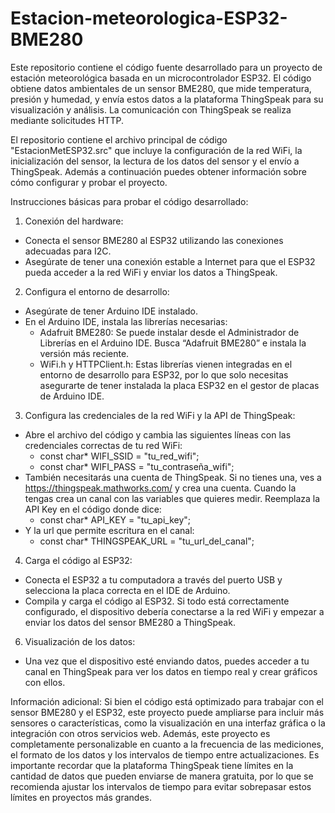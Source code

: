 # Estacion-meteorologica-ESP32-BME280
Este repositorio contiene el código fuente desarrollado para un proyecto de estación meteorológica basada en un microcontrolador ESP32. El código obtiene datos ambientales de un sensor BME280, que mide temperatura, presión y humedad, y envía estos datos a la plataforma ThingSpeak para su visualización y análisis. La comunicación con ThingSpeak se realiza mediante solicitudes HTTP.

El repositorio contiene el archivo principal de código "EstacionMetESP32.src" que incluye la configuración de la red WiFi, la inicialización del sensor, la lectura de los datos del sensor y el envío a ThingSpeak. Además a continuación puedes obtener información sobre cómo configurar y probar el proyecto.

Instrucciones básicas para probar el código desarrollado:
1.	Conexión del hardware:
- Conecta el sensor BME280 al ESP32 utilizando las conexiones adecuadas para I2C.
- Asegúrate de tener una conexión estable a Internet para que el ESP32 pueda acceder a la red WiFi y enviar los datos a ThingSpeak.

2.	Configura el entorno de desarrollo:
- Asegúrate de tener Arduino IDE instalado.
- En el Arduino IDE, instala las librerías necesarias:
  - Adafruit BME280: Se puede instalar desde el Administrador de Librerías en el Arduino IDE. Busca “Adafruit BME280” e instala la versión más reciente.
  - WiFi.h y HTTPClient.h: Estas librerías vienen integradas en el entorno de desarrollo para ESP32, por lo que solo necesitas asegurarte de tener instalada la placa ESP32 en el gestor de placas de Arduino IDE.

3.	Configura las credenciales de la red WiFi y la API de ThingSpeak:
- Abre el archivo del código y cambia las siguientes líneas con las credenciales correctas de tu red WiFi:
  - const char* WIFI_SSID = "tu_red_wifi";
  -  const char* WIFI_PASS = "tu_contraseña_wifi";
- También necesitarás una cuenta de ThingSpeak. Si no tienes una, ves a https://thingspeak.mathworks.com/ y crea una cuenta. Cuando la tengas crea un canal con las variables que quieres medir. Reemplaza la API Key en el código donde dice:
  - const char* API_KEY = "tu_api_key";
- Y la url que permite escritura en el canal:
  - const char* THINGSPEAK_URL = "tu_url_del_canal";

4.	Carga el código al ESP32:
- Conecta el ESP32 a tu computadora a través del puerto USB y selecciona la placa correcta en el IDE de Arduino.
- Compila y carga el código al ESP32. Si todo está correctamente configurado, el dispositivo debería conectarse a la red WiFi y empezar a enviar los datos del sensor BME280 a ThingSpeak.

6.	Visualización de los datos:
- Una vez que el dispositivo esté enviando datos, puedes acceder a tu canal en ThingSpeak para ver los datos en tiempo real y crear gráficos con ellos.

Información adicional:
Si bien el código está optimizado para trabajar con el sensor BME280 y el ESP32, este proyecto puede ampliarse para incluir más sensores o características, como la visualización en una interfaz gráfica o la integración con otros servicios web. Además, este proyecto es completamente personalizable en cuanto a la frecuencia de las mediciones, el formato de los datos y los intervalos de tiempo entre actualizaciones.
Es importante recordar que la plataforma ThingSpeak tiene límites en la cantidad de datos que pueden enviarse de manera gratuita, por lo que se recomienda ajustar los intervalos de tiempo para evitar sobrepasar estos límites en proyectos más grandes.
